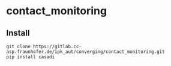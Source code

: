 # contact_monitoring

## Install
```
git clone https://gitlab.cc-asp.fraunhofer.de/ipk_aut/converging/contact_monitoring.git
pip install casadi
```
